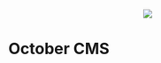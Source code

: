 <h1 align="center"><img src="https://avatars0.githubusercontent.com/u/5554805?s=400&v=4"></h1>

# October CMS

